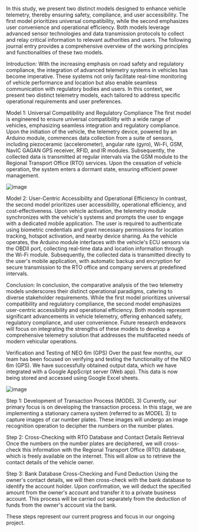 In this study, we present two distinct models designed to enhance vehicle telemetry, thereby ensuring safety, compliance, and user accessibility. The first model prioritizes universal compatibility, while the second emphasizes user convenience and operational efficiency. Both models leverage advanced sensor technologies and data transmission protocols to collect and relay critical information to relevant authorities and users. The following journal entry provides a comprehensive overview of the working principles and functionalities of these two models.

Introduction: With the increasing emphasis on road safety and regulatory compliance, the integration of advanced telemetry systems in vehicles has become imperative. These systems not only facilitate real-time monitoring of vehicle performance and location but also enable seamless communication with regulatory bodies and users. In this context, we present two distinct telemetry models, each tailored to address specific operational requirements and user preferences.

Model 1: Universal Compatibility and Regulatory Compliance The first model is engineered to ensure universal compatibility with a wide range of vehicles, emphasizing seamless integration and regulatory compliance. Upon the initiation of the vehicle, the telemetry device, powered by an Arduino module, commences data collection from a suite of sensors, including piezoceramic (accelerometer), angular rate (gyro), Wi-Fi, GSM, NavIC GAGAN GPS receiver, RFID, and IR modules. Subsequently, the collected data is transmitted at regular intervals via the GSM module to the Regional Transport Office (RTO) services. Upon the cessation of vehicle operation, the system enters a dormant state, ensuring efficient power management.

![image](https://github.com/travis2319/Blackbox/assets/95576296/00ebaab0-bf58-469b-a253-426313ee7f55)


Model 2: User-Centric Accessibility and Operational Efficiency In contrast, the second model prioritizes user accessibility, operational efficiency, and cost-effectiveness. Upon vehicle activation, the telemetry module synchronizes with the vehicle's systems and prompts the user to engage with a dedicated mobile application. The user is required to authenticate using biometric credentials and grant necessary permissions for location tracking, hotspot activation, and nearby device sharing. As the vehicle operates, the Arduino module interfaces with the vehicle's ECU sensors via the OBDII port, collecting real-time data and location information through the Wi-Fi module. Subsequently, the collected data is transmitted directly to the user's mobile application, with automatic backup and encryption for secure transmission to the RTO office and company servers at predefined intervals.


Conclusion: In conclusion, the comparative analysis of the two telemetry models underscores their distinct operational paradigms, catering to diverse stakeholder requirements. While the first model prioritizes universal compatibility and regulatory compliance, the second model emphasizes user-centric accessibility and operational efficiency. Both models represent significant advancements in vehicle telemetry, offering enhanced safety, regulatory compliance, and user convenience. Future research endeavors will focus on integrating the strengths of these models to develop a comprehensive telemetry solution that addresses the multifaceted needs of modern vehicular operations.


Verification and Testing of NEO 6m (GPS)
Over the past few months, our team has been focused on verifying and testing the functionality of the NEO 6m (GPS). We have successfully obtained output data, which we have integrated with a Google AppScript server (Web app). This data is now being stored and accessed using Google Excel sheets.

![image](https://github.com/travis2319/Blackbox/assets/95576296/9d7d6117-91ef-4c2a-a43a-2fe55233a4e6)



Step 1: Development of Transaction Process (MODEL 3)
Currently, our primary focus is on developing the transaction process. In this stage, we are implementing a stationary camera system (referred to as MODEL 3) to capture images of car number plates. These images will undergo an image recognition operation to decipher the numbers on the number plates.

Step 2: Cross-Checking with RTO Database and Contact Details Retrieval
Once the numbers on the number plates are deciphered, we will cross-check this information with the Regional Transport Office (RTO) database, which is freely available on the internet. This will allow us to retrieve the contact details of the vehicle owner.

Step 3: Bank Database Cross-Checking and Fund Deduction
Using the owner's contact details, we will then cross-check with the bank database to identify the account holder. Upon confirmation, we will deduct the specified amount from the owner's account and transfer it to a private business account. This process will be carried out separately from the deduction of funds from the owner's account via the bank.

These steps represent our current progress and focus in our ongoing project.
